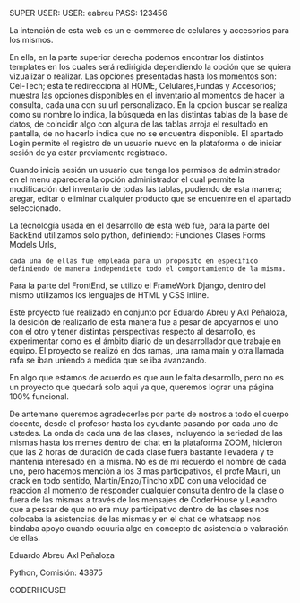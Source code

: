 SUPER USER:
    USER: eabreu
    PASS: 123456



La intención de esta web es un e-commerce de celulares y accesorios para los mismos.

En ella, en la parte superior derecha podemos encontrar los distintos templates en los cuales será redirigida dependiendo la opción que se quiera vizualizar o realizar. Las opciones presentadas hasta los momentos son: Cel-Tech; esta te redirecciona al HOME, Celulares,Fundas y Accesorios; muestra las opciones disponibles en el inventario al momentos de hacer la consulta, cada una con su url personalizado. En la opcion buscar se realiza como su nombre lo indica, la búsqueda en las distintas tablas de la base de datos, de coincidir algo con alguna de las tablas arroja el resultado en pantalla, de no hacerlo indica que no se encuentra disponible. El apartado Login permite el registro de un usuario nuevo en la plataforma o de iniciar sesión de ya estar previamente registrado. 

Cuando inicia sesión un usuario que tenga los permisos de administrador en el menu aparecera la opción administrador el cual permite la modificación del inventario de todas las tablas, pudiendo de esta manera; aregar, editar o eliminar cualquier producto que se encuentre en el apartado seleccionado.

La tecnología usada en el desarrollo de esta web fue, para la parte del BackEnd utilizamos solo python, definiendo:
    Funciones
    Clases
    Forms
    Models
    Urls,

    cada una de ellas fue empleada para un propósito en especifico definiendo de manera independiete todo el comportamiento de la misma.

Para la parte del FrontEnd, se utilizo el FrameWork Django, dentro del mismo utilizamos los lenguajes de HTML y CSS inline. 

Este proyecto fue realizado en conjunto por Eduardo Abreu y Axl Peñaloza, la desición de realizarlo de esta manera fue a pesar de apoyarnos el uno con el otro y tener distintas perspectivas respecto al desarrollo, es experimentar como es el ámbito diario de un desarrollador que trabaje en equipo. El proyecto se realizó en dos ramas, una rama main y otra llamada rafa se iban uniendo a medida que se iba avanzando.

En algo que estamos de acuerdo es que aun le falta desarrollo, pero no es un proyecto que quedará solo aqui ya que, queremos lograr una página 100% funcional.

De antemano queremos agradecerles por parte de nostros a todo el cuerpo docente, desde el profesor hasta los ayudante pasando por cada uno de ustedes. La onda de cada una de las clases, incluyendo la seriedad de las mismas hasta los memes dentro del chat en la plataforma ZOOM, hicieron que las 2 horas de duración de cada clase fuera bastante llevadera y te mantenia interesado en la misma. No es de mi recuerdo el nombre de cada uno, pero hacemos mención a los 3 mas participativos, el profe Mauri, un crack en todo sentido, Martin/Enzo/Tincho xDD con una velocidad de reaccion al momento de responder cualquier consulta dentro de la clase o fuera de las mismas a través de los mensajes de CoderHouse y Leandro que
a pessar de que no era muy participativo dentro de las clases nos colocaba la asistencias de las mismas y en el chat de whatsapp nos bindaba apoyo cuando ocuuria algo en concepto de asistencia o valaración de ellas.   

Eduardo Abreu
Axl Peñaloza

Python, Comisión: 43875

CODERHOUSE! 

